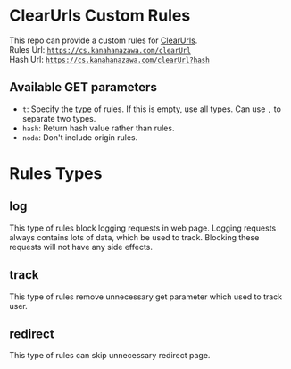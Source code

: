 # ClearUrls Custom Rules
This repo can provide a custom rules for [ClearUrls](https://gitlab.com/KevinRoebert/ClearUrls).  
Rules Url: [`https://cs.kanahanazawa.com/clearUrl`](https://cs.kanahanazawa.com/clearUrl)  
Hash Url: [`https://cs.kanahanazawa.com/clearUrl?hash`](https://cs.kanahanazawa.com/clearUrl?hash)

## Available GET parameters
- `t`: Specify the [type](#rules-types) of rules. If this is empty, use all types. Can use `,` to separate two types.
- `hash`: Return hash value rather than rules.
- `noda`: Don't include origin rules.

# Rules Types
## log
This type of rules block logging requests in web page. Logging requests always contains lots of data, which be used to track. Blocking these requests will not have any side effects.
## track
This type of rules remove unnecessary get parameter which used to track user.
## redirect
This type of rules can skip unnecessary redirect page.
